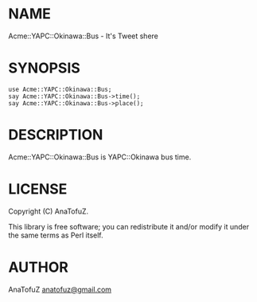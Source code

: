 # NAME

Acme::YAPC::Okinawa::Bus - It's Tweet shere

# SYNOPSIS

    use Acme::YAPC::Okinawa::Bus;
    say Acme::YAPC::Okinawa::Bus->time();
    say Acme::YAPC::Okinawa::Bus->place();

# DESCRIPTION

Acme::YAPC::Okinawa::Bus is YAPC::Okinawa bus time.

# LICENSE

Copyright (C) AnaTofuZ.

This library is free software; you can redistribute it and/or modify
it under the same terms as Perl itself.

# AUTHOR

AnaTofuZ <anatofuz@gmail.com>
